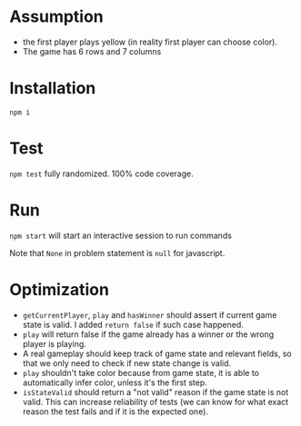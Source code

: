 # Assumption
* the first player plays yellow (in reality first player can choose color).
* The game has 6 rows and 7 columns

# Installation
`npm i`

# Test
`npm test` fully randomized. 100% code coverage.

# Run
`npm start` will start an interactive session to run commands

Note that `None` in problem statement is `null` for javascript.

# Optimization
* `getCurrentPlayer`, `play` and `hasWinner` should assert if current game state is valid. I added `return false` if such case happened.
* `play` will return false if the game already has a winner or the wrong player is playing.
* A real gameplay should keep track of game state and relevant fields, so that we only need to check if new state change is valid.
* `play` shouldn't take color because from game state, it is able to automatically infer color, unless it's the first step.
* `isStateValid` should return a "not valid" reason if the game state is not valid. This can increase reliability of tests (we can know for what exact reason the test fails and if it is the expected one).